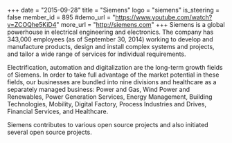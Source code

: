 +++
date = "2015-09-28"
title = "Siemens"
logo = "siemens"
is_steering = false
member_id = 895
#demo_url = "https://www.youtube.com/watch?v=ZCOQhe5KiD4"
more_url = "http://siemens.com"
+++
Siemens is a global powerhouse in electrical engineering and electronics. The company has 343,000 employees (as of September 30, 2014) working to develop and manufacture products, design and install complex systems and projects, and tailor a wide range of services for individual requirements.

Electrification, automation and digitalization are the long-term growth fields of Siemens. In order to take full advantage of the market potential in these fields, our businesses are bundled into nine divisions and healthcare as a separately managed business: Power and Gas, Wind Power and Renewables, Power Generation Services, Energy Management, Building Technologies, Mobility, Digital Factory, Process Industries and Drives, Financial Services, and Healthcare.

Siemens contributes to various open source projects and also initiated several open source projects.